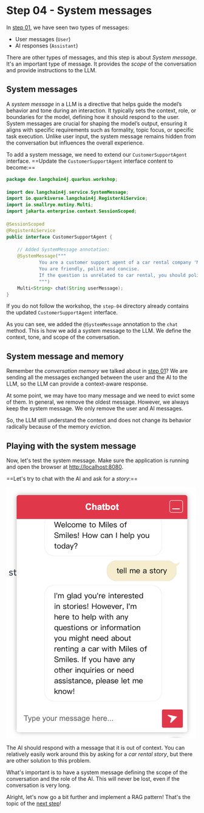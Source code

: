 # Step 04 - System messages

In [step 01](step-01.md), we have seen two types of messages:

- User messages (`User`)
- AI responses (`Assistant`)

There are other types of messages, and this step is about _System message_.
It's an important type of message.
It provides the _scope_ of the conversation and provide instructions to the LLM.

## System messages

A _system message_ in a LLM is a directive that helps guide the model’s behavior and tone during an interaction.
It typically sets the context, role, or boundaries for the model, defining how it should respond to the user.
System messages are crucial for shaping the model’s output, ensuring it aligns with specific requirements such as
formality, topic focus, or specific task execution. Unlike user input, the system message remains hidden from the
conversation but influences the overall experience.

To add a system message, we need to extend our `CustomerSupportAgent` interface.
==Update the `CustomerSupportAgent` interface content to become:==

```java
package dev.langchain4j.quarkus.workshop;

import dev.langchain4j.service.SystemMessage;
import io.quarkiverse.langchain4j.RegisterAiService;
import io.smallrye.mutiny.Multi;
import jakarta.enterprise.context.SessionScoped;

@SessionScoped
@RegisterAiService
public interface CustomerSupportAgent {

    // Added SystemMessage annotation:
    @SystemMessage("""
            You are a customer support agent of a car rental company 'Miles of Smiles'.
            You are friendly, polite and concise.
            If the question is unrelated to car rental, you should politely redirect the customer to the right department.
            """)
    Multi<String> chat(String userMessage);
}
```

If you do not follow the workshop, the `step-04` directory already contains the updated `CustomerSupportAgent`
interface.

As you can see, we added the `@SystemMessage` annotation to the `chat` method.
This is how we add a system message to the LLM.
We define the context, tone, and scope of the conversation.

## System message and memory

Remember the _conversation memory_ we talked about in [step 01](step-01.md)?
We are sending all the messages exchanged between the user and the AI to the LLM, so the LLM can provide a context-aware
response.

At some point, we may have too many message and we need to evict some of them.
In general, we remove the oldest message.
However, we always keep the system message.
We only remove the user and AI messages.

So, the LLM still understand the context and does not change its behavior radically because of the memory eviction.

## Playing with the system message

Now, let's test the system message.
Make sure the application is running and open the browser at [http://localhost:8080](http://localhost:8080).

==Let's try to chat with the AI and ask for a _story_:==

![Out of context](images/out-of-context.png)

The AI should respond with a message that it is out of context.
You can relatively easily work around this by asking for a _car rental story_, but there are other solution to this
problem.

What's important is to have a system message defining the scope of the conversation and the role of the AI.
This will never be lost, even if the conversation is very long.

Alright, let's now go a bit further and implement a RAG pattern!
That's the topic of the [next step](./step-05.md)!
